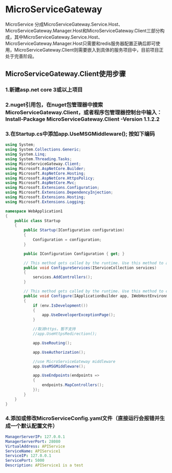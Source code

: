 # MicroServiceGateway
MicroService 分成MicroServiceGateway.Service.Host、MicroServiceGateway.Manager.Host和MicroServiceGateway.Client三部分构成，其中MicroServiceGateway.Service.Host、MicroServiceGateway.Manager.Host只需要和redis服务器配置正确后即可使用，MicroServiceGateway.Client则需要嵌入到具体的服务项目中，目前项目正处于完善阶段。

## MicroServiceGateway.Client使用步骤

### 1.新建asp.net core 3或以上项目

### 2.nuget引用包，在nuget包管理器中搜索MicroServiceGateway.Client，或者程序包管理器控制台中输入：Install-Package MicroServiceGateway.Client -Version 1.1.2.2

### 3.在Startup.cs中添加app.UseMSGMiddleware(); 按如下编码

```csharp
using System;
using System.Collections.Generic;
using System.Linq;
using System.Threading.Tasks;
using MicroServiceGateway.Client;
using Microsoft.AspNetCore.Builder;
using Microsoft.AspNetCore.Hosting;
using Microsoft.AspNetCore.HttpsPolicy;
using Microsoft.AspNetCore.Mvc;
using Microsoft.Extensions.Configuration;
using Microsoft.Extensions.DependencyInjection;
using Microsoft.Extensions.Hosting;
using Microsoft.Extensions.Logging;

namespace WebApplication1
{
    public class Startup
    {
        public Startup(IConfiguration configuration)
        {
            Configuration = configuration;
        }

        public IConfiguration Configuration { get; }

        // This method gets called by the runtime. Use this method to add services to the container.
        public void ConfigureServices(IServiceCollection services)
        {
            services.AddControllers();
        }

        // This method gets called by the runtime. Use this method to configure the HTTP request pipeline.
        public void Configure(IApplicationBuilder app, IWebHostEnvironment env)
        {
            if (env.IsDevelopment())
            {
                app.UseDeveloperExceptionPage();
            }

            //取消https，暂不支持
            //app.UseHttpsRedirection();

            app.UseRouting();

            app.UseAuthorization();

            //use MicroServiceGateway middleware
            app.UseMSGMiddleware();

            app.UseEndpoints(endpoints =>
            {
                endpoints.MapControllers();
            });
        }
    }
}

```

### 4.添加或修改MicroServiceConfig.yaml文件（直接运行会报错并生成一个默认配置文件）

```yaml
ManagerServerIP: 127.0.0.1
ManagerServerPort: 28080
VirtualAddress: APIService
ServiceName: APIService1
ServiceIP: 127.0.0.1
ServicePort: 5000
Description: APIService1 is a test
```